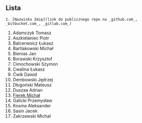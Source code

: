 ## Lista

```
1. [Nazwisko Imię](link do publicznego repo na _github.com_, _bitbucket.com_, _gitlab.com_)
```

1. Adamczyk Tomasz
1. Aszkielaniec Piotr
1. Balcerwoicz Łukasz
1. Bartlakowski Michał
1. Bienias Jan
1. Borawski Krzysztof
1. Cimochowski Szymon
1. Cwalina Łukasz
1. Ćwik Dawid
1. Dembowski Jędrzej
1. Długoński Mateusz
1. Duszaa Adrian
1. [Fierek Michał](https://github.com/mfierek2/labcx)
1. Galicki Przemysław
1. Kosma Aleksander
1. Sasin Jacek
1. Zakrzewski Michał
